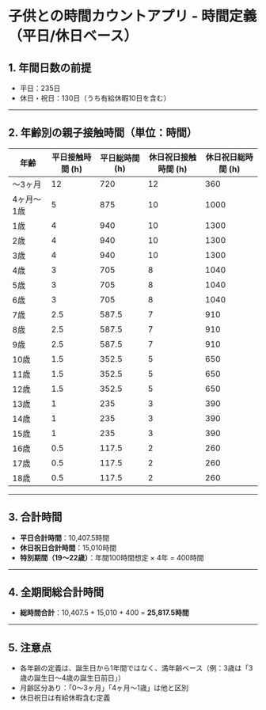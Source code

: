 # 子供との時間カウントアプリ - 時間定義（平日/休日ベース）

## 1. 年間日数の前提

- 平日：235日
- 休日・祝日：130日（うち有給休暇10日を含む）

---

## 2. 年齢別の親子接触時間（単位：時間）

| 年齢 | 平日接触時間 (h) | 平日総時間 (h) | 休日祝日接触時間 (h) | 休日祝日総時間 (h) |
|------|------------------|----------------|-----------------------|--------------------|
| 〜3ヶ月   | 12               | 720            | 12                    | 360                |
| 4ヶ月〜1歳 | 5                | 875            | 10                    | 1000               |
| 1歳  | 4                | 940            | 10                    | 1300               |
| 2歳  | 4                | 940            | 10                    | 1300               |
| 3歳  | 4                | 940            | 10                    | 1300               |
| 4歳  | 3                | 705            | 8                     | 1040               |
| 5歳  | 3                | 705            | 8                     | 1040               |
| 6歳  | 3                | 705            | 8                     | 1040               |
| 7歳  | 2.5              | 587.5          | 7                     | 910                |
| 8歳  | 2.5              | 587.5          | 7                     | 910                |
| 9歳  | 2.5              | 587.5          | 7                     | 910                |
| 10歳 | 1.5              | 352.5          | 5                     | 650                |
| 11歳 | 1.5              | 352.5          | 5                     | 650                |
| 12歳 | 1.5              | 352.5          | 5                     | 650                |
| 13歳 | 1                | 235            | 3                     | 390                |
| 14歳 | 1                | 235            | 3                     | 390                |
| 15歳 | 1                | 235            | 3                     | 390                |
| 16歳 | 0.5              | 117.5          | 2                     | 260                |
| 17歳 | 0.5              | 117.5          | 2                     | 260                |
| 18歳 | 0.5              | 117.5          | 2                     | 260                |

---

## 3. 合計時間

- **平日合計時間**：10,407.5時間
- **休日祝日合計時間**：15,010時間
- **特別期間（19〜22歳）**：年間100時間想定 × 4年 = 400時間

---

## 4. 全期間総合計時間

- **総時間合計**：10,407.5 + 15,010 + 400 = **25,817.5時間**

---

## 5. 注意点

- 各年齢の定義は、誕生日から1年間ではなく、満年齢ベース（例：3歳は「3歳の誕生日〜4歳の誕生日前日」）
- 月齢区分あり：「0〜3ヶ月」「4ヶ月〜1歳」は他と区別
- 休日祝日は有給休暇含む定義

